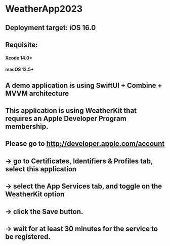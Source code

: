 # WeatherApp2023

## Deployment target: iOS 16.0
## Requisite:
#### Xcode 14.0+
#### macOS 12.5+

## A demo application is using SwiftUI + Combine + MVVM architecture
## This application is using WeatherKit that requires an Apple Developer Program membership.
## Please go to http://developer.apple.com/account 
## -> go to Certificates, Identifiers & Profiles tab, select this application
## -> select the App Services tab, and toggle on the WeatherKit option 
## -> click the Save button.
## -> wait for at least 30 minutes for the service to be registered.
